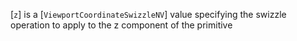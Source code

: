 [`z`] is a [`ViewportCoordinateSwizzleNV`] value specifying the
swizzle operation to apply to the z component of the primitive